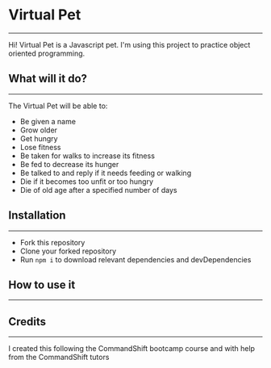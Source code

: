 # Virtual Pet
---

Hi! Virtual Pet is a Javascript pet. I'm using this project to practice object oriented programming.

## What will it do?
---

The Virtual Pet will be able to:

* Be given a name
* Grow older
* Get hungry
* Lose fitness
* Be taken for walks to increase its fitness
* Be fed to decrease its hunger
* Be talked to and reply if it needs feeding or walking
* Die if it becomes too unfit or too hungry
* Die of old age after a specified number of days

## Installation
---

* Fork this repository
* Clone your forked repository
* Run `npm i` to download relevant dependencies and devDependencies

## How to use it
---

## Credits
---

I created this following the CommandShift bootcamp course and with help from the CommandShift tutors